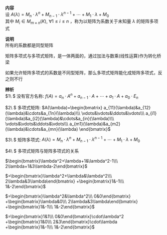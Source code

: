 **内容**  
设 $A(\lambda)=M_n\cdot\lambda^n+M_{n-1}\cdot\lambda^{n-1}+\cdots+M_1\cdot\lambda+M_0$  
其中 $M_i\in M_{m\times n}(K),\ \forall 1\le i\le n$ ，称为以矩阵为系数关于未知量 $\lambda$ 的矩阵多项式  
  
**说明**  
所有的系数都是同型矩阵  
  
矩阵多项式与多项式矩阵，是一体两面的，通过加法与数乘(线性运算)作为转化桥梁  
  
如果允许矩阵多项式的系数是不同型矩阵，那么多项式矩阵能化成矩阵多项式，反之则不行  
  
**辨析**  
$1\ $ 没有官方名称:  $f(A)=a_n\cdot A^n+a_{n-1}\cdot A+\cdots+a_1\cdot A+a_0\cdot E_n$  
  
$2\ $ 多项式矩阵:  $A(\lambda)=\begin{bmatrix}  
a_{11}(\lambda)&a_{12}(\lambda)&\cdots&a_{1n}(\lambda)\\\ \vdots&\vdots&\ddots&\vdots\\\ a_{i1}(\lambda)&a_{i2}(\lambda)&\cdots&a_{in}(\lambda)\\\  
\vdots&\vdots&\ddots&\vdots\\\  
a_{m1}(\lambda)&a_{m2}(\lambda)&\cdots&a_{mn}(\lambda)  
\end{bmatrix}$  
  
$3\ $ 矩阵多项式:  $A(\lambda)=M_n\cdot\lambda^n+M_{n-1}\cdot\lambda^{n-1}+\cdots+M_1\cdot\lambda+M_0$  
  
$4\ $ 多项式矩阵与矩阵多项式的关系  
  
$\begin{bmatrix}\lambda^2+\lambda+1&\lambda^2-1\\\ 2\lambda+1&3\lambda-2\end{bmatrix}$  
  
$=\begin{bmatrix}\lambda^2+\lambda&\lambda^2\\\ 2\lambda&3\lambda\end{bmatrix}  
+\begin{bmatrix}1&-1\\\ 1&-2\end{bmatrix}$  
  
$=\begin{bmatrix}\lambda^2&\lambda^2\\\ 0&0\end{bmatrix}  
+\begin{bmatrix}\lambda&0\\\ 2\lambda&3\lambda\end{bmatrix}  
+\begin{bmatrix}1&-1\\\ 1&-2\end{bmatrix}$  
  
$=\begin{bmatrix}1&1\\\ 0&0\end{bmatrix}\cdot\lambda^2  
+\begin{bmatrix}1&0\\\ 2&3\end{bmatrix}\cdot\lambda  
+\begin{bmatrix}1&-1\\\ 1&-2\end{bmatrix}$  
